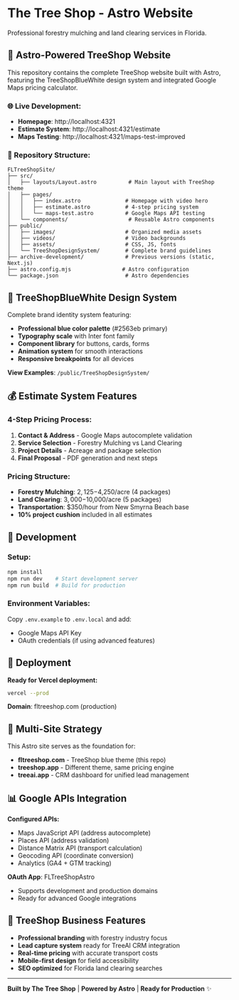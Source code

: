 # The Tree Shop - Astro Website

Professional forestry mulching and land clearing services in Florida.

## 🚀 **Astro-Powered TreeShop Website**

This repository contains the complete TreeShop website built with Astro, featuring the TreeShopBlueWhite design system and integrated Google Maps pricing calculator.

### **🌐 Live Development:**
- **Homepage**: http://localhost:4321
- **Estimate System**: http://localhost:4321/estimate
- **Maps Testing**: http://localhost:4321/maps-test-improved

### **📁 Repository Structure:**
```
FLTreeShopSite/
├── src/
│   ├── layouts/Layout.astro          # Main layout with TreeShop theme
│   ├── pages/
│   │   ├── index.astro              # Homepage with video hero
│   │   ├── estimate.astro           # 4-step pricing system
│   │   └── maps-test.astro          # Google Maps API testing
│   └── components/                   # Reusable Astro components
├── public/
│   ├── images/                      # Organized media assets
│   ├── videos/                      # Video backgrounds
│   ├── assets/                      # CSS, JS, fonts
│   └── TreeShopDesignSystem/        # Complete brand guidelines
├── archive-development/             # Previous versions (static, Next.js)
├── astro.config.mjs                # Astro configuration
└── package.json                     # Astro dependencies
```

## 🎨 **TreeShopBlueWhite Design System**

Complete brand identity system featuring:
- **Professional blue color palette** (#2563eb primary)
- **Typography scale** with Inter font family
- **Component library** for buttons, cards, forms
- **Animation system** for smooth interactions
- **Responsive breakpoints** for all devices

**View Examples**: `/public/TreeShopDesignSystem/`

## 💰 **Estimate System Features**

### **4-Step Pricing Process:**
1. **Contact & Address** - Google Maps autocomplete validation
2. **Service Selection** - Forestry Mulching vs Land Clearing
3. **Project Details** - Acreage and package selection
4. **Final Proposal** - PDF generation and next steps

### **Pricing Structure:**
- **Forestry Mulching**: $2,125-$4,250/acre (4 packages)
- **Land Clearing**: $3,000-$10,000/acre (5 packages)
- **Transportation**: $350/hour from New Smyrna Beach base
- **10% project cushion** included in all estimates

## 🔧 **Development**

### **Setup:**
```bash
npm install
npm run dev    # Start development server
npm run build  # Build for production
```

### **Environment Variables:**
Copy `.env.example` to `.env.local` and add:
- Google Maps API Key
- OAuth credentials (if using advanced features)

## 🚀 **Deployment**

**Ready for Vercel deployment:**
```bash
vercel --prod
```

**Domain**: fltreeshop.com (production)

## 🎯 **Multi-Site Strategy**

This Astro site serves as the foundation for:
- **fltreeshop.com** - TreeShop blue theme (this repo)
- **treeshop.app** - Different theme, same pricing engine
- **treeai.app** - CRM dashboard for unified lead management

## 📊 **Google APIs Integration**

**Configured APIs:**
- Maps JavaScript API (address autocomplete)
- Places API (address validation)
- Distance Matrix API (transport calculation)
- Geocoding API (coordinate conversion)
- Analytics (GA4 + GTM tracking)

**OAuth App**: FLTreeShopAstro
- Supports development and production domains
- Ready for advanced Google integrations

## 🌲 **TreeShop Business Features**

- **Professional branding** with forestry industry focus
- **Lead capture system** ready for TreeAI CRM integration
- **Real-time pricing** with accurate transport costs
- **Mobile-first design** for field accessibility
- **SEO optimized** for Florida land clearing searches

---

**Built by The Tree Shop** | **Powered by Astro** | **Ready for Production** ✨